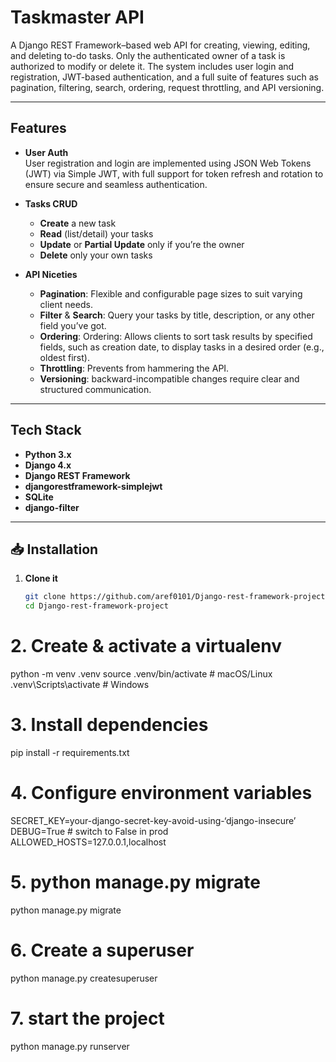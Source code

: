 # Taskmaster API

A Django REST Framework–based web API for creating, viewing, editing, and deleting to-do tasks. Only the authenticated owner of a task is authorized to modify or delete it. The system includes user login and registration, JWT-based authentication, and a full suite of features such as pagination, filtering, search, ordering, request throttling, and API versioning.

---

## Features

- **User Auth**  
User registration and login are implemented using JSON Web Tokens (JWT) via Simple JWT, with full support for token refresh and rotation to ensure secure and seamless authentication.

- **Tasks CRUD**  
  - **Create** a new task  
  - **Read** (list/detail) your tasks  
  - **Update** or **Partial Update** only if you’re the owner  
  - **Delete** only your own tasks

- **API Niceties**  
  - **Pagination**: Flexible and configurable page sizes to suit varying client needs.  
  - **Filter** & **Search**: Query your tasks by title, description, or any other field you’ve got.  
  - **Ordering**: Ordering: Allows clients to sort task results by specified fields, such as creation date, to display tasks in a desired order (e.g., oldest first). 
  - **Throttling**: Prevents from hammering the API.  
  - **Versioning**: backward-incompatible changes require clear and structured communication.

---

## Tech Stack

- **Python 3.x**  
- **Django 4.x**  
- **Django REST Framework**  
- **djangorestframework-simplejwt**  
- **SQLite** 
- **django-filter**  

---

## 📥 Installation

1. **Clone it**  
   ```bash
   git clone https://github.com/aref0101/Django-rest-framework-project.git
   cd Django-rest-framework-project

# 2. Create & activate a virtualenv
python -m venv .venv
source .venv/bin/activate      # macOS/Linux
.venv\Scripts\activate         # Windows

# 3. Install dependencies
pip install -r requirements.txt

# 4. Configure environment variables
SECRET_KEY=your-django-secret-key-avoid-using-‘django-insecure’
DEBUG=True   # switch to False in prod
ALLOWED_HOSTS=127.0.0.1,localhost

# 5. python manage.py migrate
python manage.py migrate

# 6. Create a superuser
python manage.py createsuperuser

# 7. start the project
python manage.py runserver